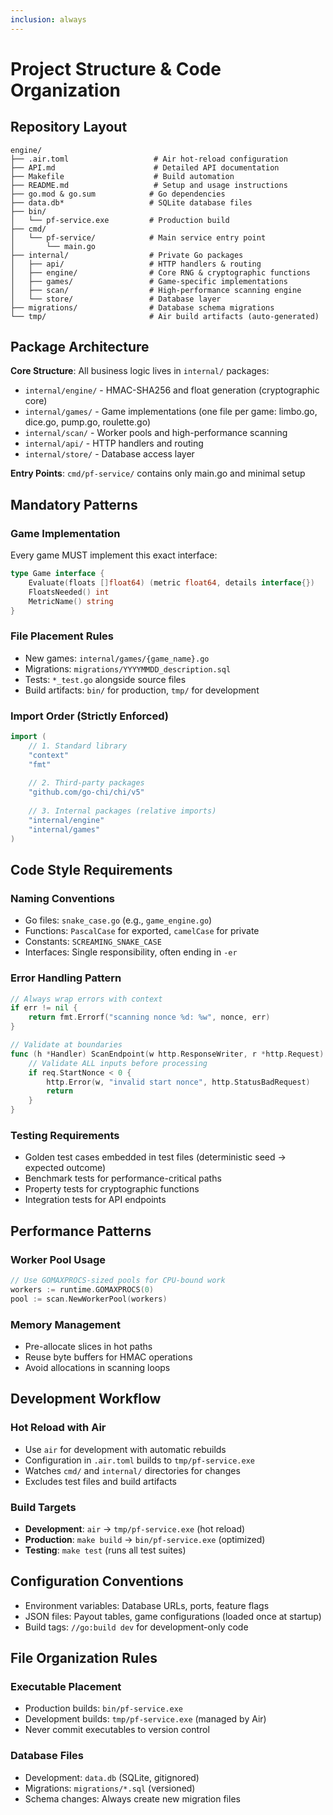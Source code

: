 ```yaml
---
inclusion: always
---
```


# Project Structure & Code Organization

## Repository Layout

```
engine/
├── .air.toml                   # Air hot-reload configuration
├── API.md                      # Detailed API documentation
├── Makefile                    # Build automation
├── README.md                   # Setup and usage instructions
├── go.mod & go.sum            # Go dependencies
├── data.db*                   # SQLite database files
├── bin/
│   └── pf-service.exe         # Production build
├── cmd/
│   └── pf-service/            # Main service entry point
│       └── main.go
├── internal/                  # Private Go packages
│   ├── api/                   # HTTP handlers & routing
│   ├── engine/                # Core RNG & cryptographic functions
│   ├── games/                 # Game-specific implementations
│   ├── scan/                  # High-performance scanning engine
│   └── store/                 # Database layer
├── migrations/                # Database schema migrations
└── tmp/                       # Air build artifacts (auto-generated)
```

## Package Architecture

**Core Structure**: All business logic lives in `internal/` packages:
- `internal/engine/` - HMAC-SHA256 and float generation (cryptographic core)
- `internal/games/` - Game implementations (one file per game: limbo.go, dice.go, pump.go, roulette.go)
- `internal/scan/` - Worker pools and high-performance scanning
- `internal/api/` - HTTP handlers and routing
- `internal/store/` - Database access layer

**Entry Points**: `cmd/pf-service/` contains only main.go and minimal setup

## Mandatory Patterns

### Game Implementation
Every game MUST implement this exact interface:
```go
type Game interface {
    Evaluate(floats []float64) (metric float64, details interface{})
    FloatsNeeded() int
    MetricName() string
}
```

### File Placement Rules
- New games: `internal/games/{game_name}.go`
- Migrations: `migrations/YYYYMMDD_description.sql`
- Tests: `*_test.go` alongside source files
- Build artifacts: `bin/` for production, `tmp/` for development

### Import Order (Strictly Enforced)
```go
import (
    // 1. Standard library
    "context"
    "fmt"
    
    // 2. Third-party packages
    "github.com/go-chi/chi/v5"
    
    // 3. Internal packages (relative imports)
    "internal/engine"
    "internal/games"
)
```

## Code Style Requirements

### Naming Conventions
- Go files: `snake_case.go` (e.g., `game_engine.go`)
- Functions: `PascalCase` for exported, `camelCase` for private
- Constants: `SCREAMING_SNAKE_CASE`
- Interfaces: Single responsibility, often ending in `-er`

### Error Handling Pattern
```go
// Always wrap errors with context
if err != nil {
    return fmt.Errorf("scanning nonce %d: %w", nonce, err)
}

// Validate at boundaries
func (h *Handler) ScanEndpoint(w http.ResponseWriter, r *http.Request) {
    // Validate ALL inputs before processing
    if req.StartNonce < 0 {
        http.Error(w, "invalid start nonce", http.StatusBadRequest)
        return
    }
}
```

### Testing Requirements
- Golden test cases embedded in test files (deterministic seed → expected outcome)
- Benchmark tests for performance-critical paths
- Property tests for cryptographic functions
- Integration tests for API endpoints

## Performance Patterns

### Worker Pool Usage
```go
// Use GOMAXPROCS-sized pools for CPU-bound work
workers := runtime.GOMAXPROCS(0)
pool := scan.NewWorkerPool(workers)
```

### Memory Management
- Pre-allocate slices in hot paths
- Reuse byte buffers for HMAC operations
- Avoid allocations in scanning loops

## Development Workflow

### Hot Reload with Air
- Use `air` for development with automatic rebuilds
- Configuration in `.air.toml` builds to `tmp/pf-service.exe`
- Watches `cmd/` and `internal/` directories for changes
- Excludes test files and build artifacts

### Build Targets
- **Development**: `air` → `tmp/pf-service.exe` (hot reload)
- **Production**: `make build` → `bin/pf-service.exe` (optimized)
- **Testing**: `make test` (runs all test suites)

## Configuration Conventions

- Environment variables: Database URLs, ports, feature flags
- JSON files: Payout tables, game configurations (loaded once at startup)
- Build tags: `//go:build dev` for development-only code

## File Organization Rules

### Executable Placement
- Production builds: `bin/pf-service.exe`
- Development builds: `tmp/pf-service.exe` (managed by Air)
- Never commit executables to version control

### Database Files
- Development: `data.db` (SQLite, gitignored)
- Migrations: `migrations/*.sql` (versioned)
- Schema changes: Always create new migration files